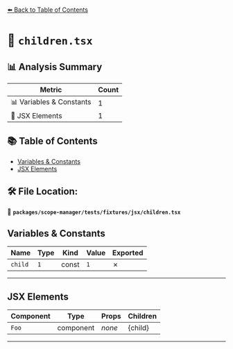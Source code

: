 [⬅️ Back to Table of Contents](../../../../../index.md)

# 📄 `children.tsx`

## 📊 Analysis Summary

| Metric | Count |
|--------|-------|
| 📊 Variables & Constants | 1 |
| 💠 JSX Elements | 1 |

## 📚 Table of Contents

- [Variables & Constants](#variables-constants)
- [JSX Elements](#jsx-elements)

## 🛠️ File Location:
📂 **`packages/scope-manager/tests/fixtures/jsx/children.tsx`**

## Variables & Constants

| Name | Type | Kind | Value | Exported |
|------|------|------|-------|----------|
| `child` | `1` | const | `1` | ✗ |


---

## JSX Elements

| Component | Type | Props | Children |
|-----------|------|-------|----------|
| `Foo` | component | *none* | {child} |


---